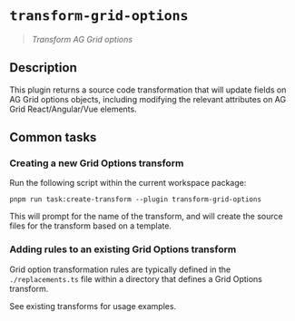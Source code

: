 # `transform-grid-options`

> _Transform AG Grid options_

## Description

This plugin returns a source code transformation that will update fields on AG Grid options objects, including modifying the relevant attributes on AG Grid React/Angular/Vue elements.

## Common tasks

### Creating a new Grid Options transform

Run the following script within the current workspace package:

```
pnpm run task:create-transform --plugin transform-grid-options
```

This will prompt for the name of the transform, and will create the source files for the transform based on a template.

### Adding rules to an existing Grid Options transform

Grid option transformation rules are typically defined in the `./replacements.ts` file within a directory that defines a Grid Options transform.

See existing transforms for usage examples.
